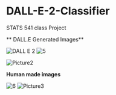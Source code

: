 # DALL-E-2-Classifier
STATS 541 class Project

**
DALL.E Generated Images**

![DALL E 2](https://user-images.githubusercontent.com/92579731/232840309-8050f0ea-9d3d-4b08-85b6-7de6b3c275c8.png)
![5](https://user-images.githubusercontent.com/92579731/232845288-3fd01b56-7004-4ce5-99a4-381b6b75bb61.png)


![Picture2](https://user-images.githubusercontent.com/92579731/232840868-e621f87a-1c1a-48f5-a9d3-aa3b63aba98a.png)


**Human made images**


![6](https://user-images.githubusercontent.com/92579731/232845471-228014e3-678e-4624-b69b-ea298da8805a.png)
![Picture3](https://user-images.githubusercontent.com/92579731/233398526-d10da01e-bbe8-4e4d-9d72-ffd70411dfc7.png)




